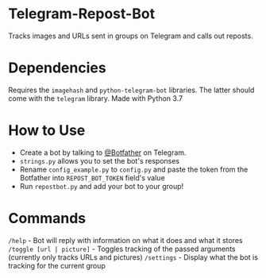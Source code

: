 # Telegram-Repost-Bot
Tracks images and URLs sent in groups on Telegram and calls out reposts.

# Dependencies
Requires the `imagehash` and `python-telegram-bot` libraries. The latter should come with the `telegram` library.
Made with Python 3.7

# How to Use
- Create a bot by talking to [@Botfather](https://telegram.me/botfather) on Telegram.
- `strings.py` allows you to set the bot's responses
- Rename `config_example.py` to `config.py` and paste the token from the Botfather into `REPOST_BOT_TOKEN` field's value
- Run `repostbot.py` and add your bot to your group!

# Commands
`/help` - Bot will reply with information on what it does and what it stores
`/toggle [url | picture]` - Toggles tracking of the passed arguments (currently only tracks URLs and pictures)
`/settings` - Display what the bot is tracking for the current group
